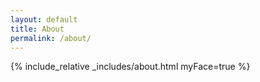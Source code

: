 ```yaml
---
layout: default
title: About
permalink: /about/
---
```


{% 
  include_relative _includes/about.html 
  myFace=true
%}